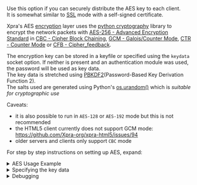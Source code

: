 Use this option if you can securely distribute the AES key to each client.\
It is somewhat similar to [SSL](./SSL.md) mode with a self-signed certificate.

Xpra's AES [encryption](./Encryption.md) layer uses the [python cryptography](https://pypi.python.org/pypi/cryptography) library to encrypt the network packets with [AES-256 - Advanced Encryption Standard](http://en.wikipedia.org/wiki/Advanced_Encryption_Standard) in [CBC - Cipher Block Chaining](http://en.wikipedia.org/wiki/Block_cipher_mode_of_operation#Cipher-block_chaining_.28CBC.29), [GCM - Galois/Counter Mode](https://en.wikipedia.org/wiki/Galois/Counter_Mode), [CTR - Counter Mode](https://en.wikipedia.org/wiki/Block_cipher_mode_of_operation#Counter_(CTR)) or [CFB - Cipher_feedback](https://en.wikipedia.org/wiki/Block_cipher_mode_of_operation#Cipher_feedback_(CFB)).

The encryption key can be stored in a keyfile or specified using the `keydata` socket option. If neither is present and an authentication module was used, the password will be used as key data.\
The key data is stretched using [PBKDF2](http://en.wikipedia.org/wiki/PBKDF2)(Password-Based Key Derivation Function 2).\
The salts used are generated using Python's [os.urandom()](https://docs.python.org/3/library/os.html#os.urandom) which is _suitable for cryptographic use_

Caveats:
* it is also possible to run in `AES-128` or `AES-192` mode but this is not recommended
* the HTML5 client currently does not support GCM mode: https://github.com/Xpra-org/xpra-html5/issues/94
* older servers and clients only support `CBC` mode

For step by step instructions on setting up AES, expand:
<details>
  <summary>AES Usage Example</summary>

generate a key:
```
uuidgen > ./key.txt
```
start a server:
```
xpra start --start=xterm \
     --bind-tcp=0.0.0.0:10000,encryption=AES,keyfile=key.txt
```
* client:
```
xpra attach "tcp://localhost:10000/?encryption=AES&keyfile=./key.txt"
```

## Modes
Starting with version 4.3, the client can specify the exact AES encryption mode to use: `encryption=AES-GCM`.

## Older syntax
Prior to version 4.1, the encryption is configured globally, for all TCP sockets, using the following syntax:
```
xpra start --start=xterm \
     --bind-tcp=0.0.0.0:10000 \
     --tcp-encryption=AES --tcp-encryption-keyfile=key.txt
```
```
xpra attach tcp://$HOST:10000 --tcp-encryption=AES --tcp-encryption-keyfile=./key.txt
```
</details>

<details>
  <summary>Specifying the key data</summary>

## keydata
With newer versions, instead of using the `keyfile` option, it is also possible to inline the `keydata` value in the bind and attach strings:
* `keydata=0x...` for hexadecimal encoded keys
* `keydata=base64:...` for base64 encoded keys
* `keydata=...` for plain text keys

One major disadvantage is that the key data may be leaked in the process list.\
However, it may be easier in some cases to generate commands that do not require extra files to run.
</details>

<details>
  <summary>Debugging</summary>

To verify that your client connection is using AES, look for `cipher=AES`:
```
xpra info | grep cipher=
```

To enable debugging, use the `-d crypto` [debug logging](../Usage/Logging.md) option.
</details>
